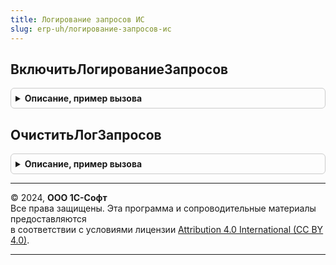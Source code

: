 ```yaml
---
title: Логирование запросов ИС
slug: erp-uh/логирование-запросов-ис
---
```



## ВключитьЛогированиеЗапросов
<details style="margin: 1em 0; padding: 0.5em; border: 1px solid #ccc; border-radius: 6px;">

<summary style="font-weight: bold; cursor: pointer;">Описание, пример вызова</summary>

```bsl

// Включает логирование запросов в текущем сейнсе на время ЗаписыватьСекунд.
//
// Параметры:
// 	ПараметрыЛогирования - см. НовыеПараметрыЛогированияЗапросов.
// 	ЗаписыватьСекунд - Неопределено, Число - Количество секунд, после которых прекратится запись логов запросов.
// 	НовыйЛог         - Булево              - Добавляет новый слой логирования. Используется для вложенного логирования
// 	                                         Возвращаются параметры логирования с текущим значением идентификатора логов.
// Возвращаемое значение:
// 	см. НовыеПараметрыЛогированияЗапросов.
Функция ВключитьЛогированиеЗапросов(ПараметрыЛогирования, ЗаписыватьСекунд = Неопределено, НовыйЛог = Ложь) Экспорт
```

Пример вызова
```bsl
Результат = ЛогированиеЗапросовИС.ВключитьЛогированиеЗапросов(ПараметрыЛогирования, ЗаписыватьСекунд, НовыйЛог);
```
</details>

## ОчиститьЛогЗапросов
<details style="margin: 1em 0; padding: 0.5em; border: 1px solid #ccc; border-radius: 6px;">

<summary style="font-weight: bold; cursor: pointer;">Описание, пример вызова</summary>

```bsl

// Очищает файл лога основного слоя.
//
// Параметры:
// 	ПараметрыЛогирования - см. НовыеПараметрыЛогированияЗапросов.
Процедура ОчиститьЛогЗапросов(ПараметрыЛогирования) Экспорт
```

Пример вызова
```bsl
ЛогированиеЗапросовИС.ОчиститьЛогЗапросов(ПараметрыЛогирования) 
```
</details>

---

© 2024, **ООО 1С-Софт**  
Все права защищены. Эта программа и сопроводительные материалы предоставляются  
в соответствии с условиями лицензии [Attribution 4.0 International (CC BY 4.0)](https://creativecommons.org/licenses/by/4.0/legalcode).

---
